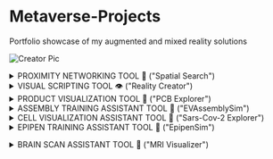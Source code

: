# Metaverse-Projects
Portfolio showcase of my augmented and mixed reality solutions

![Creator Pic](https://user-images.githubusercontent.com/23661772/168881664-a73703f6-54a8-4d3b-972d-c3a3f1932c24.png)

<details><summary>PROXIMITY NETWORKING TOOL 🤝 ("Spatial Search")</summary>
<p>
    
## **The Problem**
   
Current social networking applications lack the ability for in-person connection.
    
<img width="1728" alt="Isolation" src="https://user-images.githubusercontent.com/23661772/169326836-fc7d67cf-92e0-4dcf-a261-b358286a66c8.png">


## **The Challenge**

Create a profile matching system that connects profiles based on shared physical location within a social distance.

## The Solution

Camera Based Search Engine for Location-Based Augmented Reality Networking
    
<img width="2744" alt="Vibed Proximity Matching System" src="https://user-images.githubusercontent.com/23661772/169327830-44e2bc02-7e09-4cd6-9fac-dccc51f370ab.png">

System Stack Used:
    
- Networking with **[Lightship Multiplayer API](https://lightship.dev/docs/ardk/multiplayer/index.html#multiplayer)**
- Interfacing through **[UnityUI](https://docs.unity3d.com/Packages/com.unity.ugui@1.0/manual/script-InputField.html)**
- Matching with **[Firebase Query](https://firebase.google.com/docs/reference/unity/class/firebase/database/query)**
- Scripted in **[C#](https://docs.microsoft.com/en-us/dotnet/csharp/)**

## **The Results**
    
![Proximity Networking Demo](https://user-images.githubusercontent.com/23661772/169137488-2851c9c9-717a-4240-9406-874080a3c0db.gif)
    
Profile matching in < 0.4 seconds

## The Opportunity

Add support for consumer Mixed Reality Glasses (Nreal Light / Lightship Glass / Snap Lenses)

</p>
</details>

<details><summary>VISUAL SCRIPTING TOOL 👁️ ("Reality Creator")</summary>
<p>

## **The Problem**
   
Managing implicit object relations is difficult when programming behavioral interactions
    
![Unity Editor](https://user-images.githubusercontent.com/23661772/169331758-0e69ede4-6b78-4ac1-af11-d4b228ccb61a.png)

## **The Challenge**

Create a visual scripting engine for mixed reality application development 

## The Solution

System Stack Used:

- Component Connections with **[Messages API](https://docs.enklu.com/docs/API/Messages)**
- Interfacing through **[Hands API](https://docs.enklu.com/docs/API/Hand)** and **[Spatial Artificial Intelligence API](https://docs.enklu.com/docs/API/App#sai-object)**
- Scripted in **[JavaScript](https://developer.mozilla.org/en-US/docs/Web/JavaScript)**

## **The Results**

Interactions can be built and connected without the need for keyboard programming 
    
![Editor Design](https://user-images.githubusercontent.com/23661772/169062686-04958745-8e30-4464-b7e6-d115f16be0b4.gif)

## The Opportunity

Add support for grouping ("nested") for behavioral interactions

</p>
</details>

<details><summary>PRODUCT VISUALIZATION TOOL 🔎 ("PCB Explorer")</summary>
<p>
    
![PCB Explorer](https://user-images.githubusercontent.com/23661772/169063472-36a70e46-2d60-43ef-9e99-2a0823003a00.gif)


## **The Problem**
   
Understanding how complex implicit system relationships are configured are difficult to understand without breaking down to individual components.

## **The Challenge**

Disassembling meshed prefabs from industrial design files and adding tween movement animations + descriptions interface windows.

## The Solution

System Stack Used:

- Input with [X]
- Interfacing with [Y]
- Inferencing through **[CoreML Model](https://developer.apple.com/machine-learning/models/)**
- Training with **[Custom Vision](https://azure.microsoft.com/en-us/services/cognitive-services/custom-vision-service/#overview)**
- Programming Languages: **[C++](https://www.cplusplus.com/reference/)**,  **[C#](https://developer.mozilla.org/en-US/docs/Web/JavaScript)**, **[Swift](https://developer.apple.com/swift/)**
- Hardware: Hololens 2

## **The Results**

Comprehension Rate: 80%

## The Opportunity

How can AR HMD operating systems be used to search real-world objects in the real world environment?

</p>
</details>


<details><summary>ASSEMBLY TRAINING ASSISTANT TOOL 🔧 ("EVAssemblySim")</summary>
<p>
    
![Assembly Simulation](https://user-images.githubusercontent.com/23661772/169124090-cfec29b5-a17b-4043-a497-7148b8a18684.gif)
    
## **The Problem**
   
Understanding how complex implicit system relationships are configured are difficult to understand without breaking down to individual components.

## **The Challenge**

Disassembling meshed prefabs from industrial design files and adding tween movement animations + descriptions interface windows.

## The Solution!

System Stack Used:

- Input with [X]
- Interfacing with [Y]
- Inferencing through **[CoreML Model](https://developer.apple.com/machine-learning/models/)**
- Training with **[Custom Vision](https://azure.microsoft.com/en-us/services/cognitive-services/custom-vision-service/#overview)**
- Programming Languages: **[C++](https://www.cplusplus.com/reference/)**,  **[C#](https://developer.mozilla.org/en-US/docs/Web/JavaScript)**, **[Swift](https://developer.apple.com/swift/)**
- Hardware: Hololens 2

## **The Results**

Comprehension Rate: 80%

## The Opportunity

How can AR HMD operating systems be used to search real-world objects in the real world environment?

</p>
</details>


<details><summary>CELL VISUALIZATION ASSISTANT TOOL 🦠 ("Sars-Cov-2 Explorer")</summary>
<p>
    
![NIH Demo](https://user-images.githubusercontent.com/23661772/169129398-445aefc2-115e-4122-9601-f4d58433fb56.gif)

    
## **The Problem**
   
Understanding how complex implicit system relationships are configured are difficult to understand without breaking down to individual components.

## **The Challenge**

Disassembling meshed prefabs from industrial design files and adding tween movement animations + descriptions interface windows.

## The Solution!

System Stack Used:

- Input with [X]
- Interfacing with [Y]
- Inferencing through **[CoreML Model](https://developer.apple.com/machine-learning/models/)**
- Training with **[Custom Vision](https://azure.microsoft.com/en-us/services/cognitive-services/custom-vision-service/#overview)**
- Programming Languages: **[C++](https://www.cplusplus.com/reference/)**,  **[C#](https://developer.mozilla.org/en-US/docs/Web/JavaScript)**, **[Swift](https://developer.apple.com/swift/)**
- Hardware: Hololens 2

## **The Results**

Comprehension Rate: 80%

## The Opportunity

How can AR HMD operating systems be used to search real-world objects in the real world environment?

</p>
</details>

<details><summary>EPIPEN TRAINING ASSISTANT TOOL 💉 ("EpipenSim")</summary>
<p>
    
![Epipen](https://user-images.githubusercontent.com/23661772/169313130-42c3e8ee-e6ac-4005-ac9e-bc3321147573.gif)
    
## **The Problem**
   
Understanding how complex implicit system relationships are configured are difficult to understand without breaking down to individual components.

## **The Challenge**

Disassembling meshed prefabs from industrial design files and adding tween movement animations + descriptions interface windows.

## The Solution!

System Stack Used:

- Input with [X]
- Interfacing with [Y]
- Inferencing through **[CoreML Model](https://developer.apple.com/machine-learning/models/)**
- Training with **[Custom Vision](https://azure.microsoft.com/en-us/services/cognitive-services/custom-vision-service/#overview)**
- Programming Languages: **[C++](https://www.cplusplus.com/reference/)**,  **[C#](https://developer.mozilla.org/en-US/docs/Web/JavaScript)**, **[Swift](https://developer.apple.com/swift/)**
- Hardware: Hololens 2

## **The Results**

Comprehension Rate: 80%

## The Opportunity

How can AR HMD operating systems be used to search real-world objects in the real world environment?

</p>
</details>

</p>
</details>

<details><summary>BRAIN SCAN ASSISTANT TOOL 🧠 ("MRI Visualizer")</summary>
<p>
    
![Brain Scan Demo](https://user-images.githubusercontent.com/23661772/169314421-77c9fa87-4894-400e-a918-11a16cd8cfd3.gif)

    
## **The Problem**
   
Understanding how complex implicit system relationships are configured are difficult to understand without breaking down to individual components.

## **The Challenge**

Disassembling meshed prefabs from industrial design files and adding tween movement animations + descriptions interface windows.

## The Solution!

System Stack Used:

- Input with [X]
- Interfacing with [Y]
- Inferencing through **[CoreML Model](https://developer.apple.com/machine-learning/models/)**
- Training with **[Custom Vision](https://azure.microsoft.com/en-us/services/cognitive-services/custom-vision-service/#overview)**
- Programming Languages: **[C++](https://www.cplusplus.com/reference/)**,  **[C#](https://developer.mozilla.org/en-US/docs/Web/JavaScript)**, **[Swift](https://developer.apple.com/swift/)**
- Hardware: Hololens 2

## **The Results**

Comprehension Rate: 80%

## The Opportunity

How can AR HMD operating systems be used to search real-world objects in the real world environment?

</p>
</details>
